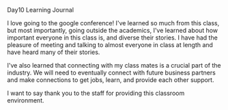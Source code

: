 Day10  Learning Journal

I love going to the google conference!  I've learned so much from this class, but most importantly, going outside the academics, I've learned about how important everyone in this class is, and diverse their stories.  I have had the pleasure of meeting and talking to almost everyone in class at length and have heard many of their stories.  

I've also learned that connecting with my class mates is a crucial part of the industry.  We will need to eventually connect with future business partners and make connections to get jobs, learn, and provide each other support.  

I want to say thank you to the staff for providing this classroom environment. 
